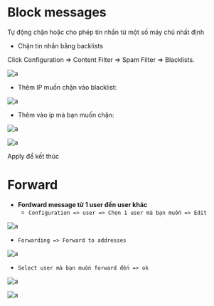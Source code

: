 # Block messages
Tự động chặn hoặc cho phép tin nhắn từ một số máy chủ nhất định

- Chặn tin nhắn bằng backlists

Click Configuration => Content Filter => Spam Filter => Blacklists.

![a](https://f6-zpcloud.zdn.vn/3133207119287087977/e8486eb495c9599700d8.jpg)

- Thêm IP muốn chặn vào blacklist:

![a](https://f4-zpcloud.zdn.vn/752804668754453406/9bca0027c55b0905504a.jpg)

- Thêm vào ip mà bạn muốn chặn:

![a](https://f4-zpcloud.zdn.vn/5197678429451400460/146baf2957559b0bc244.jpg)

![a](https://f6-zpcloud.zdn.vn/4654109890158688041/35cea3f45e8892d6cb99.jpg)

Apply để kết thúc

# Forward

- **Fordward message từ 1 user đến user khác**
  - `Configuration => user => Chọn 1 user mà bạn muốn => Edit`

![a](https://f5-zpcloud.zdn.vn/8482292381574990579/b934be49b932756c2c23.jpg)

  - `Forwarding => Forward to addresses`

![a](https://f6-zpcloud.zdn.vn/4595592940594123214/b63933693512f94ca003.jpg)

 - `Select user mà bạn muốn forward đến => ok`

 ![a](https://f6-zpcloud.zdn.vn/3773623232192021644/7276923fab44671a3e55.jpg)

 ![a](https://f6-zpcloud.zdn.vn/777966948668416869/c49646487e33b26deb22.jpg)


 


